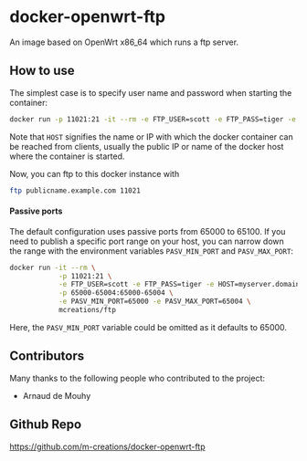 docker-openwrt-ftp
===================

An image based on OpenWrt x86_64 which runs a ftp server.

How to use
----------

The simplest case is to specify user name and password when starting
the container:

```bash
docker run -p 11021:21 -it --rm -e FTP_USER=scott -e FTP_PASS=tiger -e HOST=publicname.example.com mcreations/openwrt-ftp
```

Note that ```HOST``` signifies the name or IP with which the docker
container can be reached from clients, usually the public IP or
name of the docker host where the container is started.

Now, you can ftp to this docker instance with

```bash
ftp publicname.example.com 11021
```

#### Passive ports

The default configuration uses passive ports from 65000 to 65100. If
you need to publish a specific port range on your host, you can narrow
down the range with the environment variables `PASV_MIN_PORT` and
`PASV_MAX_PORT`:

```bash
docker run -it --rm \
            -p 11021:21 \
            -e FTP_USER=scott -e FTP_PASS=tiger -e HOST=myserver.domain.com \
            -p 65000-65004:65000-65004 \
            -e PASV_MIN_PORT=65000 -e PASV_MAX_PORT=65004 \
            mcreations/ftp
```

Here, the `PASV_MIN_PORT` variable could be omitted as it defaults to 65000.

Contributors
------------

Many thanks to the following people who contributed to the project:

- Arnaud de Mouhy

Github Repo
-----------

https://github.com/m-creations/docker-openwrt-ftp
